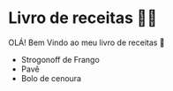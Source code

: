 
# Livro de receitas 👨‍🍳
OLÁ! Bem Vindo ao meu livro de receitas 👋

 - Strogonoff de Frango
 - Pavê 
 - Bolo de cenoura

